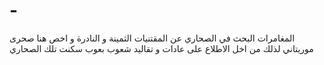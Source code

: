 # -
المغامرات
البحث في الصحاري عن المقتنيات الثمينة و النادرة 
و اخص هنا صحرى موريتاني لذلك من اخل الاطلاع على عادات و تقاليد شعوب بعوب سكنت تلك الصحاري
